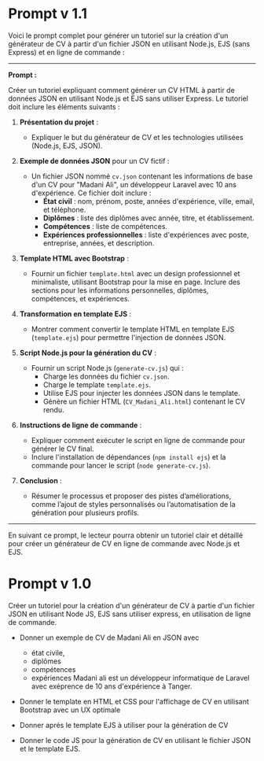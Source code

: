 # Prompt v 1.1 


Voici le prompt complet pour générer un tutoriel sur la création d'un générateur de CV à partir d'un fichier JSON en utilisant Node.js, EJS (sans Express) et en ligne de commande :

---

**Prompt :** 

Créer un tutoriel expliquant comment générer un CV HTML à partir de données JSON en utilisant Node.js et EJS sans utiliser Express. Le tutoriel doit inclure les éléments suivants :

1. **Présentation du projet** : 
   - Expliquer le but du générateur de CV et les technologies utilisées (Node.js, EJS, JSON).
   
2. **Exemple de données JSON** pour un CV fictif :
   - Un fichier JSON nommé `cv.json` contenant les informations de base d'un CV pour "Madani Ali", un développeur Laravel avec 10 ans d'expérience. Ce fichier doit inclure :
     - **État civil** : nom, prénom, poste, années d'expérience, ville, email, et téléphone.
     - **Diplômes** : liste des diplômes avec année, titre, et établissement.
     - **Compétences** : liste de compétences.
     - **Expériences professionnelles** : liste d'expériences avec poste, entreprise, années, et description.

3. **Template HTML avec Bootstrap** :
   - Fournir un fichier `template.html` avec un design professionnel et minimaliste, utilisant Bootstrap pour la mise en page. Inclure des sections pour les informations personnelles, diplômes, compétences, et expériences.

4. **Transformation en template EJS** :
   - Montrer comment convertir le template HTML en template EJS (`template.ejs`) pour permettre l'injection de données JSON.

5. **Script Node.js pour la génération du CV** :
   - Fournir un script Node.js (`generate-cv.js`) qui :
     - Charge les données du fichier `cv.json`.
     - Charge le template `template.ejs`.
     - Utilise EJS pour injecter les données JSON dans le template.
     - Génère un fichier HTML (`CV_Madani_Ali.html`) contenant le CV rendu.

6. **Instructions de ligne de commande** :
   - Expliquer comment exécuter le script en ligne de commande pour générer le CV final.
   - Inclure l'installation de dépendances (`npm install ejs`) et la commande pour lancer le script (`node generate-cv.js`).

7. **Conclusion** :
   - Résumer le processus et proposer des pistes d’améliorations, comme l’ajout de styles personnalisés ou l’automatisation de la génération pour plusieurs profils.

---

En suivant ce prompt, le lecteur pourra obtenir un tutoriel clair et détaillé pour créer un générateur de CV en ligne de commande avec Node.js et EJS.

# Prompt v 1.0

Créer un tutoriel pour la création d'un générateur de CV à partie d'un fichier JSON en utilisant Node JS, EJS sans utiliser express, en utilisation de ligne de commande.

- Donner un exemple de CV de Madani Ali en JSON avec 
  - état civile, 
  - diplômes
  - compétences 
  - expériences
Madani ali est un développeur informatique de Laravel avec exéprence de 10 ans d'expérience à Tanger.

- Donner le template en HTML et CSS pour l'affichage de CV en utilisant Bootstrap avec un UX optimale
- Donner aprés le template EJS à utiliser pour la génération de CV 

- Donner le code JS pour la génération de CV en utilisant le fichier JSON et le template EJS.
